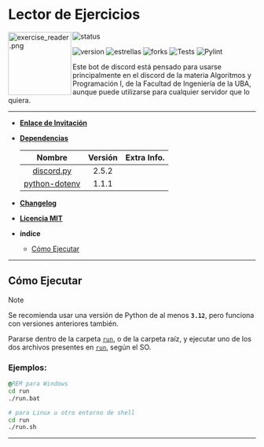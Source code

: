 # Lector de Ejercicios

<img alt="exercise_reader.png" align="left" src="img/exercise_reader.png" height=128 width=128 />

<p align="left">

![status](https://dcbadge.limes.pink/api/shield/889312376036425810?bot=true?logoColor=presence&theme=discord)

![version](https://img.shields.io/badge/version-2.0.0-brightgreen)
![estrellas](https://img.shields.io/github/stars/NLGS2907/Asistente-Fundamentos?label=Estrellas&style=social)
![forks](https://img.shields.io/github/forks/NLGS2907/Asistente-Fundamentos?style=social)
![Tests](https://github.com/NLGS2907/Asistente-Fundamentos/actions/workflows/tests.yml/badge.svg)
![Pylint](https://github.com/NLGS2907/Asistente-Fundamentos/actions/workflows/pylint.yml/badge.svg)

Este bot de discord está pensado para usarse principalmente en el discord de la materia Algoritmos y Programación I,
de la Facultad de Ingeniería de la UBA, aunque puede utilizarse para cualquier servidor que lo quiera.
</p>

<hr/>

* [**Enlace de Invitación**](https://discord.com/api/oauth2/authorize?client_id=889312376036425810&permissions=294205467712&scope=bot%20applications.commands)

* **[Dependencias](requirements.txt)**

  | Nombre | Versión | Extra Info. |
  | :-: | :-: | :-: |
  | [discord.py](https://pypi.org/project/discord.py/) | 2.5.2 |  |
  | [python-dotenv](https://pypi.org/project/python-dotenv/) | 1.1.1 |  |

* **[Changelog](./CHANGELOG.md)**

* **[Licencia MIT](LICENSE)**

* **índice**
  - [Cómo Ejecutar](#cómo-ejecutar)

<hr/>

## Cómo Ejecutar

> [!NOTE]
> Se recomienda usar una versión de Python de al menos **`3.12`**, pero funciona con versiones anteriores también.

Pararse dentro de la carpeta [`run`](run), o de la carpeta raíz, y ejecutar uno de los dos
archivos presentes en [`run`](run), según el SO.

### **Ejemplos:**
```bat
@REM para Windows
cd run
./run.bat
```
```sh
# para Linux u otro entorno de shell
cd run
./run.sh
```

<hr/>
